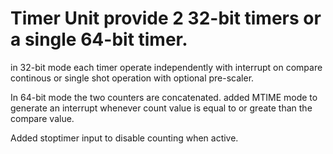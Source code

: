 # Timer Unit provide 2 32-bit timers or a single 64-bit timer.
  in 32-bit mode each timer operate independently with interrupt on compare
  continous or single shot operation with optional pre-scaler.

  In 64-bit mode the two counters are concatenated.
  added MTIME mode to generate an interrupt whenever count value is equal to
  or greate than the compare value.

Added stoptimer input to disable counting when active.  
  

